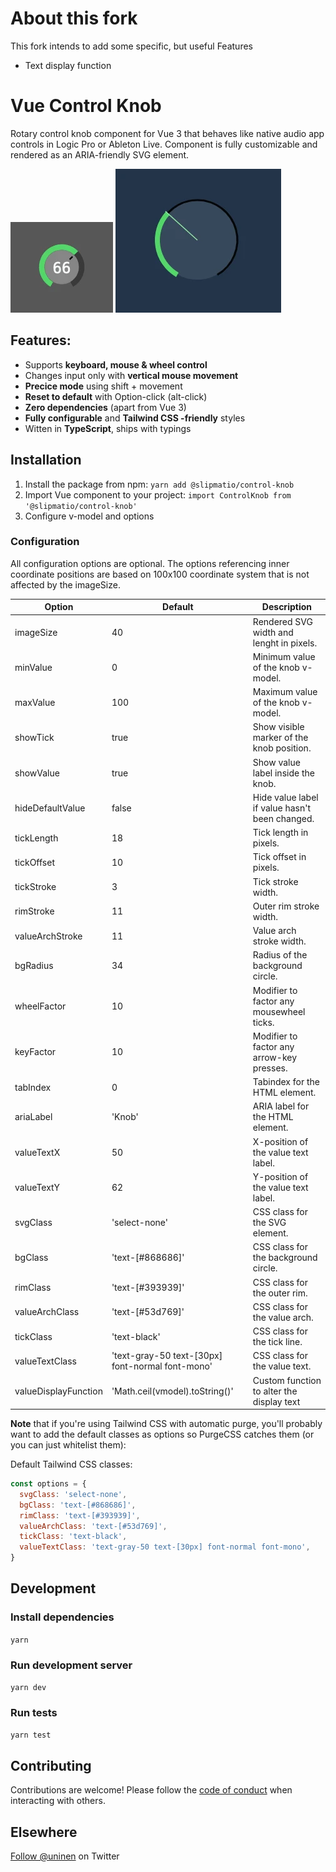 # About this fork
This fork intends to add some specific, but useful Features
- Text display function

# Vue Control Knob

Rotary control knob component for Vue 3 that behaves like native audio app controls in Logic Pro or Ableton Live. Component is fully customizable and rendered as an ARIA-friendly SVG element.

![Screenshot](src/assets/knob-screenshot.webp)
![Screenshot](src/assets/knob-screenshot2.webp)

## Features:

- Supports **keyboard, mouse & wheel control**
- Changes input only with **vertical mouse movement**
- **Precice mode** using shift + movement
- **Reset to default** with Option-click (alt-click)
- **Zero dependencies** (apart from Vue 3)
- **Fully configurable** and **Tailwind CSS -friendly** styles
- Witten in **TypeScript**, ships with typings

## Installation

1. Install the package from npm: `yarn add @slipmatio/control-knob`
1. Import Vue component to your project: `import ControlKnob from '@slipmatio/control-knob'`
2. Configure v-model and options

### Configuration

All configuration options are optional. The options referencing inner coordinate positions are based on 100x100 coordinate system that is not affected by the imageSize.

| Option | Default | Description |
| --- | --- | --- |
| imageSize | 40 | Rendered SVG width and lenght in pixels. |
| minValue | 0 | Minimum value of the knob v-model. |
| maxValue | 100 | Maximum value of the knob v-model. |
| showTick | true | Show visible marker of the knob position. |
| showValue | true | Show value label inside the knob. |
| hideDefaultValue | false | Hide value label if value hasn't been changed. |
| tickLength | 18 | Tick length in pixels. |
| tickOffset | 10 | Tick offset in pixels. |
| tickStroke | 3 | Tick stroke width. |
| rimStroke | 11 | Outer rim stroke width. |
| valueArchStroke | 11 | Value arch stroke width. |
| bgRadius | 34 | Radius of the background circle. |
| wheelFactor | 10 | Modifier to factor any mousewheel ticks. |
| keyFactor | 10 | Modifier to factor any arrow-key presses. |
| tabIndex | 0 | Tabindex for the HTML element. |
| ariaLabel | 'Knob' | ARIA label for the HTML element. |
| valueTextX | 50 | X-position of the value text label. |
| valueTextY | 62 | Y-position of the value text label. |
| svgClass | 'select-none' | CSS class for the SVG element. |
| bgClass | 'text-[#868686]' | CSS class for the background circle. |
| rimClass | 'text-[#393939]' | CSS class for the outer rim. |
| valueArchClass | 'text-[#53d769]' | CSS class for the value arch. |
| tickClass | 'text-black' | CSS class for the tick line. |
| valueTextClass | 'text-gray-50 text-[30px] font-normal font-mono' | CSS class for the value text. |
| valueDisplayFunction | 'Math.ceil(vmodel).toString()' | Custom function to alter the display text |  



**Note** that if you're using Tailwind CSS with automatic purge, you'll probably want to add the default classes as options so PurgeCSS catches them (or you can just whitelist them):

Default Tailwind CSS classes:

```js
const options = {
  svgClass: 'select-none',
  bgClass: 'text-[#868686]',
  rimClass: 'text-[#393939]',
  valueArchClass: 'text-[#53d769]',
  tickClass: 'text-black',
  valueTextClass: 'text-gray-50 text-[30px] font-normal font-mono',
}
```
## Development

### Install dependencies

`yarn`

### Run development server

`yarn dev`

### Run tests

`yarn test`

## Contributing

Contributions are welcome! Please follow the [code of conduct](https://www.contributor-covenant.org/version/2/0/code_of_conduct/) when interacting with others.

## Elsewhere

[Follow @uninen](https://twitter.com/uninen) on Twitter